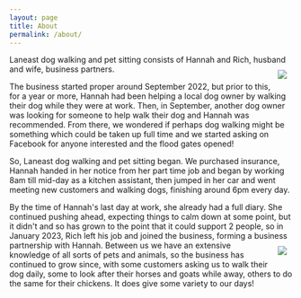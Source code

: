 ```yaml
---
layout: page
title: About
permalink: /about/
---
```

Laneast dog walking and pet sitting consists of Hannah and Rich, husband and wife, business partners.
<img src="/assets/images/richwithchoclabandsausagedog60pc.jpg" style="float:right; padding:10px">

The business started proper around September 2022, but prior to this, for a year or more, Hannah had been helping a local dog owner  by walking their dog while they were at work. Then, in September, another dog owner was looking for someone to help walk their dog and Hannah was recommended. From there, we wondered if perhaps dog walking might be something which could be taken up full time and we started asking on Facebook for anyone interested and the flood gates opened!

So, Laneast dog walking and pet sitting began. We purchased insurance, Hannah handed in her notice from her part time job and began by working 8am till mid-day as a kitchen assistant, then jumped in her car and went meeting new customers and walking dogs, finishing around 6pm every day.

By the time of Hannah's last day at work, she already had a full diary. She continued pushing ahead, expecting things to calm down at some point, but it didn't and so has grown to the point that it could support 2 people, so in January 2023, Rich left his job and joined the business, forming a business partnership with Hannah.
<img src="/assets/images/hannahwith3dogs60pc.jpg" style="float:right; padding:10px">
Between us we have an extensive knowledge of all sorts of pets and animals, so the business has continued to grow since, with some customers asking us to walk their dog daily, some to look after their horses and goats while away, others to do the same for their chickens. It does give some variety to our days!
